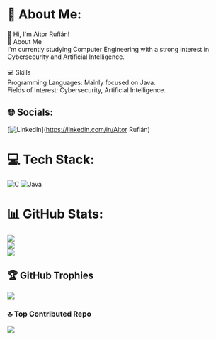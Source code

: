 # 💫 About Me:
👋 Hi, I'm Aitor Rufián!<br>🚀 About Me<br>I'm currently studying Computer Engineering with a strong interest in Cybersecurity and Artificial Intelligence.<br><br>💻 Skills<br>Programming Languages: Mainly focused on Java.<br>Fields of Interest: Cybersecurity, Artificial Intelligence.<br>


## 🌐 Socials:
[![LinkedIn](https://img.shields.io/badge/LinkedIn-%230077B5.svg?logo=linkedin&logoColor=white)](https://linkedin.com/in/Aitor Rufián) 

# 💻 Tech Stack:
![C](https://img.shields.io/badge/c-%2300599C.svg?style=for-the-badge&logo=c&logoColor=white) ![Java](https://img.shields.io/badge/java-%23ED8B00.svg?style=for-the-badge&logo=openjdk&logoColor=white)
# 📊 GitHub Stats:
![](https://github-readme-stats.vercel.app/api?username=Aitor42&theme=dark&hide_border=false&include_all_commits=false&count_private=false)<br/>
![](https://github-readme-streak-stats.herokuapp.com/?user=Aitor42&theme=dark&hide_border=false)<br/>
![](https://github-readme-stats.vercel.app/api/top-langs/?username=Aitor42&theme=dark&hide_border=false&include_all_commits=false&count_private=false&layout=compact)

## 🏆 GitHub Trophies
![](https://github-profile-trophy.vercel.app/?username=Aitor42&theme=radical&no-frame=false&no-bg=true&margin-w=4)

### 🔝 Top Contributed Repo
![](https://github-contributor-stats.vercel.app/api?username=Aitor42&limit=5&theme=dark&combine_all_yearly_contributions=true)
